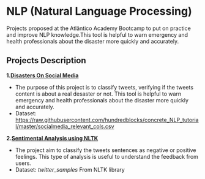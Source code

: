 # NLP (Natural Language Processing)

Projects proposed at the Atlântico Academy Bootcamp to put on practice and improve NLP knowledge.This tool is helpful to warn emergency and health professionals about the disaster more quickly and accurately.


## Projects Description
**1.[Disasters On Social Media](https://github.com/romulopm2/NLP/tree/main/Disasters_on_social_media)**
- The purpose of this project is to classify tweets, verifying if the tweets content is about a real desaster or not. This tool is helpful to warn emergency and health professionals about the disaster more quickly and accurately.
- Dataset: https://raw.githubusercontent.com/hundredblocks/concrete_NLP_tutorial/master/socialmedia_relevant_cols.csv

**2.[Sentimental Analysis using NLTK](https://github.com/romulopm2/NLP/tree/main/Sentiment_analysis_NLTK)**
- The project aim to classify the tweets sentences as negative or positive feelings. This type of analysis is useful to understand the feedback from users.
- Dataset: *twitter_samples* From NLTK library
